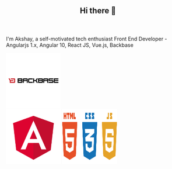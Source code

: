 <header>
  <h2 align="center"> Hi there 👋</h2>
</header>

<section>
 <p>I'm Akshay, a self-motivated tech enthusiast Front End Developer - Angularjs 1.x, Angular 10, React JS, Vue.js, Backbase</p>
</section>

<div>
  <img height="150" width="150" src="https://github.com/akshay3001/akshay3001/blob/master/logo/backbase-logo.png" alt="Backbase CXP CXS Logo" />
</div>
<img height="150" width="150" src="https://github.com/akshay3001/akshay3001/blob/master/logo/angular.png" alt="Angular Logo" />
<img height="150" width="150" src="https://github.com/akshay3001/akshay3001/blob/master/logo/html5-css3-js.png" alt="HTML5 CSS3 Javascript Logo" />

<!-- <img width="" src="http://naseba.com/wp-content/uploads/2019/05/backbase-logo.png" alt="Backbase" />
https://akshay3001.github.io/akshay-portfolio/
-->
</div>
